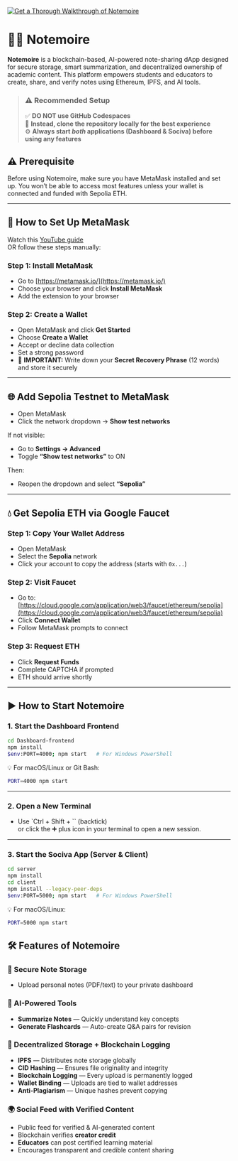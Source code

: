 [![Get a Thorough Walkthrough of Notemoire](https://img.youtube.com/vi/YJOaasEOOjU/hqdefault.jpg)](https://youtu.be/YJOaasEOOjU)




# 🧙‍♂️ Notemoire

**Notemoire** is a blockchain-based, AI-powered note-sharing dApp designed for secure storage, smart summarization, and decentralized ownership of academic content. This platform empowers students and educators to create, share, and verify notes using Ethereum, IPFS, and AI tools.

> ### ⚠️ Recommended Setup
> ✅ **DO NOT use GitHub Codespaces**  
> 🔄 **Instead, clone the repository locally for the best experience**  
> ⚙️ **Always start _both_ applications (Dashboard & Sociva) before using any features**

## ⚠️ Prerequisite

Before using Notemoire, make sure you have MetaMask installed and set up.
You won’t be able to access most features unless your wallet is connected and funded with Sepolia ETH.

---

## 🦊 How to Set Up MetaMask

Watch this [YouTube guide](https://youtu.be/-5ugtAt4t1A)  
OR follow these steps manually:

### Step 1: Install MetaMask

- Go to [https://metamask.io/](https://metamask.io/)
- Choose your browser and click **Install MetaMask**
- Add the extension to your browser

### Step 2: Create a Wallet

- Open MetaMask and click **Get Started**
- Choose **Create a Wallet**
- Accept or decline data collection
- Set a strong password
- 📜 **IMPORTANT:** Write down your **Secret Recovery Phrase** (12 words) and store it securely

---

## 🌐 Add Sepolia Testnet to MetaMask

- Open MetaMask
- Click the network dropdown → **Show test networks**

If not visible:
- Go to **Settings → Advanced**
- Toggle **“Show test networks”** to ON

Then:
- Reopen the dropdown and select **“Sepolia”**

---

## 💧 Get Sepolia ETH via Google Faucet

### Step 1: Copy Your Wallet Address

- Open MetaMask
- Select the **Sepolia** network
- Click your account to copy the address (starts with `0x...`)

### Step 2: Visit Faucet

- Go to: [https://cloud.google.com/application/web3/faucet/ethereum/sepolia](https://cloud.google.com/application/web3/faucet/ethereum/sepolia)
- Click **Connect Wallet**
- Follow MetaMask prompts to connect

### Step 3: Request ETH

- Click **Request Funds**
- Complete CAPTCHA if prompted
- ETH should arrive shortly

---

## ▶️ How to Start Notemoire

### 1. Start the Dashboard Frontend

```bash
cd Dashboard-frontend
npm install
$env:PORT=4000; npm start   # For Windows PowerShell
```

💡 For macOS/Linux or Git Bash:

```bash
PORT=4000 npm start
```

---

### 2. Open a New Terminal

- Use `Ctrl + Shift + \`` (backtick)  
  or click the ➕ plus icon in your terminal to open a new session.

---

### 3. Start the Sociva App (Server & Client)

```bash
cd server
npm install
cd client
npm install --legacy-peer-deps
$env:PORT=5000; npm start   # For Windows PowerShell
```

💡 For macOS/Linux:

```bash
PORT=5000 npm start
```


## 🛠️ Features of Notemoire

### 🔐 Secure Note Storage

- Upload personal notes (PDF/text) to your private dashboard

### 🧠 AI-Powered Tools

- **Summarize Notes** — Quickly understand key concepts
- **Generate Flashcards** — Auto-create Q&A pairs for revision

### 🔗 Decentralized Storage + Blockchain Logging

- **IPFS** — Distributes note storage globally
- **CID Hashing** — Ensures file originality and integrity
- **Blockchain Logging** — Every upload is permanently logged
- **Wallet Binding** — Uploads are tied to wallet addresses
- **Anti-Plagiarism** — Unique hashes prevent copying

### 🌍 Social Feed with Verified Content

- Public feed for verified & AI-generated content
- Blockchain verifies **creator credit**
- **Educators** can post certified learning material
- Encourages transparent and credible content sharing
